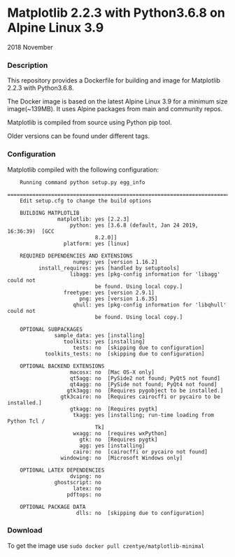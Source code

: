 # Matplotlib 2.2.3 with Python3.6.8 on Alpine Linux 3.9

2018 November

### Description

This repository provides a Dockerfile for building and image for Matplotlib 2.2.3
with Python3.6.8.

The Docker image is based on the latest Alpine Linux 3.9 for a minimum size 
image(~139MB). It uses Alpine packages from main and community repos.

Matplotlib is compiled from source using Python pip tool.

Older versions can be found under different tags.

### Configuration

Matplotlib compiled with the following configuration:

```text
    Running command python setup.py egg_info
    ============================================================================
    Edit setup.cfg to change the build options

    BUILDING MATPLOTLIB
                matplotlib: yes [2.2.3]
                    python: yes [3.6.8 (default, Jan 24 2019, 16:36:39)  [GCC
                            8.2.0]]
                  platform: yes [linux]

    REQUIRED DEPENDENCIES AND EXTENSIONS
                     numpy: yes [version 1.16.2]
          install_requires: yes [handled by setuptools]
                    libagg: yes [pkg-config information for 'libagg' could not
                            be found. Using local copy.]
                  freetype: yes [version 2.9.1]
                       png: yes [version 1.6.35]
                     qhull: yes [pkg-config information for 'libqhull' could not
                            be found. Using local copy.]

    OPTIONAL SUBPACKAGES
               sample_data: yes [installing]
                  toolkits: yes [installing]
                     tests: no  [skipping due to configuration]
            toolkits_tests: no  [skipping due to configuration]

    OPTIONAL BACKEND EXTENSIONS
                    macosx: no  [Mac OS-X only]
                    qt5agg: no  [PySide2 not found; PyQt5 not found]
                    qt4agg: no  [PySide not found; PyQt4 not found]
                   gtk3agg: no  [Requires pygobject to be installed.]
                 gtk3cairo: no  [Requires cairocffi or pycairo to be installed.]
                    gtkagg: no  [Requires pygtk]
                     tkagg: yes [installing; run-time loading from Python Tcl /
                            Tk]
                     wxagg: no  [requires wxPython]
                       gtk: no  [Requires pygtk]
                       agg: yes [installing]
                     cairo: no  [cairocffi or pycairo not found]
                 windowing: no  [Microsoft Windows only]

    OPTIONAL LATEX DEPENDENCIES
                    dvipng: no
               ghostscript: no
                     latex: no
                   pdftops: no

    OPTIONAL PACKAGE DATA
                      dlls: no  [skipping due to configuration]
```

### Download

To get the image use ``sudo docker pull czentye/matplotlib-minimal``
